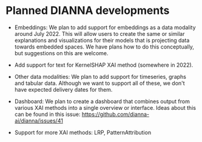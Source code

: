 # Planned DIANNA developments

- Embeddings: We plan to add support for embeddings as a data modality around July 2022. This will allow users to create the same or similar explanations and visualizations for their models that is projecting data towards embedded spaces. We have plans how to do this conceptually, but suggestions on this are welcome.

- Add support for text for KernelSHAP XAI method (somewhere in 2022).

- Other data modalities: We plan to add support for timeseries, graphs and tabular data. Although we want to support all of these, we don't have expected delivery dates for them. 

- Dashboard: We plan to create a dashboard that combines output from various XAI methods into a single overview or interface. Ideas about this can be found in this issue: https://github.com/dianna-ai/dianna/issues/41

- Support for more XAI methods: LRP, PatternAttribution
